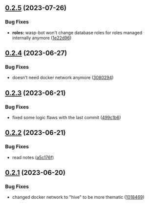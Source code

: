 ## [0.2.5](https://github.com/Torwent/wasp-discord/compare/v0.2.4...v0.2.5) (2023-07-26)


### Bug Fixes

* **roles:** wasp-bot won't change database roles for roles managed internally anymore ([1e22d96](https://github.com/Torwent/wasp-discord/commit/1e22d9628ddb85bdbca9d7817cfef9648338721e))



## [0.2.4](https://github.com/Torwent/wasp-discord/compare/v0.2.3...v0.2.4) (2023-06-27)


### Bug Fixes

* doesn't need docker network anymore ([3080294](https://github.com/Torwent/wasp-discord/commit/30802946fed1426c7ae3804b85db0abe2c870b06))



## [0.2.3](https://github.com/Torwent/wasp-discord/compare/v0.2.2...v0.2.3) (2023-06-21)


### Bug Fixes

* fixed some logic flaws with the last commit ([499c1b6](https://github.com/Torwent/wasp-discord/commit/499c1b68f294b430a8117de731fbe66858ffb493))



## [0.2.2](https://github.com/Torwent/wasp-discord/compare/v0.2.1...v0.2.2) (2023-06-21)


### Bug Fixes

* read notes ([a5c176f](https://github.com/Torwent/wasp-discord/commit/a5c176fe0a96c3bdc805b4166dc3577a97ddf60f))



## [0.2.1](https://github.com/Torwent/wasp-discord/compare/v0.2.0...v0.2.1) (2023-06-20)


### Bug Fixes

* changed docker network to "hive" to be more thematic ([1018469](https://github.com/Torwent/wasp-discord/commit/10184692fbc3e0ae6257a992f793b0ae5c4e8385))



